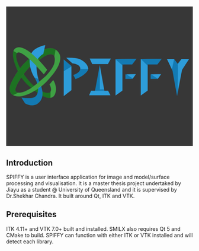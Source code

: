 ﻿![SPIFFY Logo](resources/spiffy_splash.png)
## Introduction
SPIFFY is a user interface application for image and model/surface processing and visualisation. It is a master thesis project undertaked by Jiayu as a student @ University of Queensland and it is supervised by Dr.Shekhar Chandra. It built around Qt, ITK and VTK.

## Prerequisites 
ITK 4.11+ and VTK 7.0+ built and installed. SMILX also requires Qt 5 and CMake to build. SPIFFY can function with either ITK or VTK installed and will detect each library.

